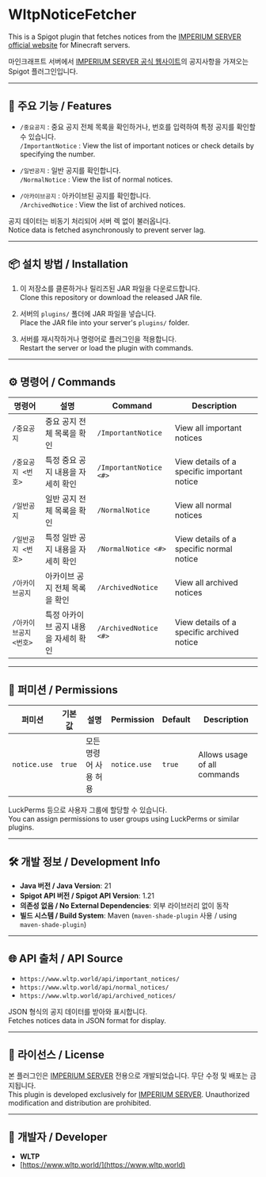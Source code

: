 # WltpNoticeFetcher

This is a Spigot plugin that fetches notices from the [IMPERIUM SERVER official website](https://www.wltp.world/) for Minecraft servers.

마인크래프트 서버에서 [IMPERIUM SERVER 공식 웹사이트](https://www.wltp.world/)의 공지사항을 가져오는 Spigot 플러그인입니다.

---

## 🧩 주요 기능 / Features

- `/중요공지` : 중요 공지 전체 목록을 확인하거나, 번호를 입력하여 특정 공지를 확인할 수 있습니다.  
  `/ImportantNotice` : View the list of important notices or check details by specifying the number.

- `/일반공지` : 일반 공지를 확인합니다.  
  `/NormalNotice` : View the list of normal notices.

- `/아카이브공지` : 아카이브된 공지를 확인합니다.  
  `/ArchivedNotice` : View the list of archived notices.

공지 데이터는 비동기 처리되어 서버 렉 없이 불러옵니다.  
Notice data is fetched asynchronously to prevent server lag.

---

## 📦 설치 방법 / Installation

1. 이 저장소를 클론하거나 릴리즈된 JAR 파일을 다운로드합니다.  
   Clone this repository or download the released JAR file.

2. 서버의 `plugins/` 폴더에 JAR 파일을 넣습니다.  
   Place the JAR file into your server's `plugins/` folder.

3. 서버를 재시작하거나 명령어로 플러그인을 적용합니다.  
   Restart the server or load the plugin with commands.

---

## ⚙️ 명령어 / Commands

| 명령어                 | 설명                          | Command              | Description                                  |
|------------------------|------------------------------|----------------------|----------------------------------------------|
| `/중요공지`             | 중요 공지 전체 목록을 확인          | `/ImportantNotice`    | View all important notices                    |
| `/중요공지 <번호>`      | 특정 중요 공지 내용을 자세히 확인      | `/ImportantNotice <#>`| View details of a specific important notice  |
| `/일반공지`             | 일반 공지 전체 목록을 확인            | `/NormalNotice`       | View all normal notices                        |
| `/일반공지 <번호>`      | 특정 일반 공지 내용을 자세히 확인      | `/NormalNotice <#>`   | View details of a specific normal notice      |
| `/아카이브공지`         | 아카이브 공지 전체 목록을 확인         | `/ArchivedNotice`     | View all archived notices                      |
| `/아카이브공지 <번호>`  | 특정 아카이브 공지 내용을 자세히 확인    | `/ArchivedNotice <#>` | View details of a specific archived notice    |

---

## 🔐 퍼미션 / Permissions

| 퍼미션           | 기본값 | 설명                           | Permission      | Default | Description                   |
|------------------|--------|------------------------------|-----------------|---------|-------------------------------|
| `notice.use`     | `true` | 모든 명령어 사용 허용              | `notice.use`    | `true`  | Allows usage of all commands   |

LuckPerms 등으로 사용자 그룹에 할당할 수 있습니다.  
You can assign permissions to user groups using LuckPerms or similar plugins.

---

## 🛠️ 개발 정보 / Development Info

- **Java 버전 / Java Version**: 21  
- **Spigot API 버전 / Spigot API Version**: 1.21  
- **의존성 없음 / No External Dependencies**: 외부 라이브러리 없이 동작  
- **빌드 시스템 / Build System**: Maven (`maven-shade-plugin` 사용 / using `maven-shade-plugin`)

---

## 🌐 API 출처 / API Source

- `https://www.wltp.world/api/important_notices/`  
- `https://www.wltp.world/api/normal_notices/`  
- `https://www.wltp.world/api/archived_notices/`  

JSON 형식의 공지 데이터를 받아와 표시합니다.  
Fetches notices data in JSON format for display.

---

## 📄 라이선스 / License

본 플러그인은 [IMPERIUM SERVER](https://www.wltp.world/) 전용으로 개발되었습니다. 무단 수정 및 배포는 금지됩니다.  
This plugin is developed exclusively for [IMPERIUM SERVER](https://www.wltp.world/). Unauthorized modification and distribution are prohibited.

---

## 👤 개발자 / Developer

- **WLTP**  
- [https://www.wltp.world/](https://www.wltp.world)
